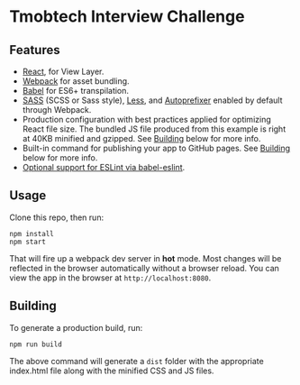 # Tmobtech Interview Challenge

## Features

* [React](http://facebook.github.io/react/), for View Layer.
* [Webpack](http://webpack.github.io/) for asset bundling.
* [Babel](https://babeljs.io/) for ES6+ transpilation.
* [SASS](http://sass-lang.com/) (SCSS or Sass style), [Less](http://lesscss.org/), and [Autoprefixer](https://github.com/postcss/autoprefixer) enabled by default through Webpack.
* Production configuration with best practices applied for optimizing React file size. The bundled JS file produced from this example is right at 40KB minified and gzipped. See [Building](https://github.com/atakangktepe/tmob-challenge#building) below for more info.
* Built-in command for publishing your app to GitHub pages. See [Building](https://github.com/atakangktepe/tmob-challenge#building) below for more info.
* [Optional support for ESLint via babel-eslint](https://github.com/atakangktepe/tmob-challenge#linting).

## Usage

Clone this repo, then run:

```
npm install
npm start
```

That will fire up a webpack dev server in **hot** mode. Most changes will be reflected in the browser automatically without a browser reload. You can view the app in the browser at `http://localhost:8080`.

## Building

To generate a production build, run:

```
npm run build
```

The above command will generate a `dist` folder with the appropriate index.html file along with the minified CSS and JS files.

